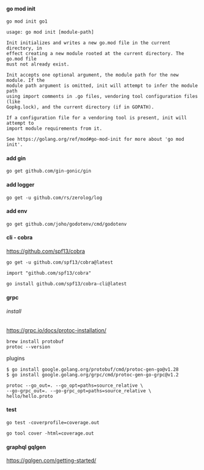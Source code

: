 #### go mod init

```
go mod init go1
```

```shell
usage: go mod init [module-path]

Init initializes and writes a new go.mod file in the current directory, in
effect creating a new module rooted at the current directory. The go.mod file
must not already exist.

Init accepts one optional argument, the module path for the new module. If the
module path argument is omitted, init will attempt to infer the module path
using import comments in .go files, vendoring tool configuration files (like
Gopkg.lock), and the current directory (if in GOPATH).

If a configuration file for a vendoring tool is present, init will attempt to
import module requirements from it.

See https://golang.org/ref/mod#go-mod-init for more about 'go mod init'.

```

#### add gin

```shell
go get github.com/gin-gonic/gin

```

#### add logger

```shell
go get -u github.com/rs/zerolog/log

```

#### add env

```shell
go get github.com/joho/godotenv/cmd/godotenv
```

#### cli - cobra

https://github.com/spf13/cobra

```shell
go get -u github.com/spf13/cobra@latest

import "github.com/spf13/cobra"

```

```shell
go install github.com/spf13/cobra-cli@latest
```

#### grpc

###### install

https://grpc.io/docs/protoc-installation/

```
brew install protobuf
protoc --version
```

plugins
```
$ go install google.golang.org/protobuf/cmd/protoc-gen-go@v1.28
$ go install google.golang.org/grpc/cmd/protoc-gen-go-grpc@v1.2
```

```
protoc --go_out=. --go_opt=paths=source_relative \
--go-grpc_out=. --go-grpc_opt=paths=source_relative \
hello/hello.proto
```

#### test

```shell
go test -coverprofile=coverage.out
```

```shell
go tool cover -html=coverage.out
```


#### graphql gqlgen

https://gqlgen.com/getting-started/
